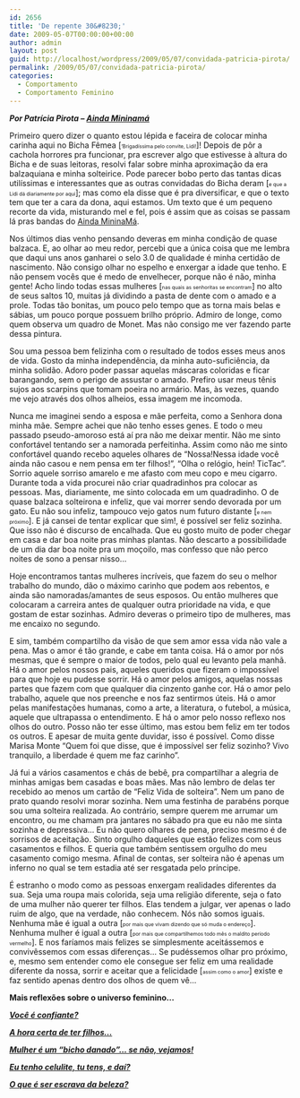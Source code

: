 ```yaml
---
id: 2656
title: 'De repente 30&#8230;'
date: 2009-05-07T00:00:00+00:00
author: admin
layout: post
guid: http://localhost/wordpress/2009/05/07/convidada-patricia-pirota/
permalink: /2009/05/07/convidada-patricia-pirota/
categories:
  - Comportamento
  - Comportamento Feminino
---
```

**_Por Patrícia Pirota – <a href="http://patriciapirota.blogspot.com/" target="_blank">Ainda Mininamá</a>_**

Primeiro quero dizer o quanto estou lépida e faceira de colocar minha carinha aqui no Bicha Fêmea [<span style="font-size: xx-small;">&#8216;Brigadíssima pelo convite, Lidi!</span>]! Depois de pôr a cachola horrores pra funcionar, pra escrever algo que estivesse à altura do Bicha e de suas leitoras, resolvi falar sobre minha aproximação da era balzaquiana e minha solteirice. Pode parecer bobo perto das tantas dicas utilíssimas e interessantes que as outras convidadas do Bicha deram [<span style="font-size: xx-small;">e que a Lidi dá diariamente por aqui</span>]; mas como ela disse que é pra diversificar, e que o texto tem que ter a cara da dona, aqui estamos. Um texto que é um pequeno recorte da vida, misturando mel e fel, pois é assim que as coisas se passam lá pras bandas do <a href="http://patriciapirota.blogspot.com/" target="_blank">Ainda MininaMá</a>.

Nos últimos dias venho pensando deveras em minha condição de quase balzaca. E, ao olhar ao meu redor, percebi que a única coisa que me lembra que daqui uns anos ganharei o selo 3.0 de qualidade é minha certidão de nascimento. Não consigo olhar no espelho e enxergar a idade que tenho. E não pensem vocês que é medo de envelhecer, porque não é não, minha gente! Acho lindo todas essas mulheres [<span style="font-size: xx-small;">nas quais as senhoritas se encontram</span>] no alto de seus saltos 10, muitas já dividindo a pasta de dente com o amado e a prole. Todas tão bonitas, um pouco pelo tempo que as torna mais belas e sábias, um pouco porque possuem brilho próprio. Admiro de longe, como quem observa um quadro de Monet. Mas não consigo me ver fazendo parte dessa pintura.

Sou uma pessoa bem felizinha com o resultado de todos esses meus anos de vida. Gosto da minha independência, da minha auto-suficiência, da minha solidão. Adoro poder passar aquelas máscaras coloridas e ficar barangando, sem o perigo de assustar o amado. Prefiro usar meus tênis sujos aos scarpins que tomam poeira no armário. Mas, às vezes, quando me vejo através dos olhos alheios, essa imagem me incomoda.

Nunca me imaginei sendo a esposa e mãe perfeita, como a Senhora dona minha mãe. Sempre achei que não tenho esses genes. E todo o meu passado pseudo-amoroso está aí pra não me deixar mentir. Não me sinto confortável tentando ser a namorada perfeitinha. Assim como não me sinto confortável quando recebo aqueles olhares de &#8220;Nossa!Nessa idade você ainda não casou e nem pensa em ter filhos!&#8221;, &#8220;Olha o relógio, hein! TicTac&#8221;. Sorrio aquele sorriso amarelo e me afasto com meu copo e meu cigarro. Durante toda a vida procurei não criar quadradinhos pra colocar as pessoas. Mas, diariamente, me sinto colocada em um quadradinho. O de quase balzaca solteirona e infeliz, que vai morrer sendo devorada por um gato. Eu não sou infeliz, tampouco vejo gatos num futuro distante [<span style="font-size: xx-small;">e nem próximo</span>]. E já cansei de tentar explicar que sim!, é possível ser feliz sozinha. Que isso não é discurso de encalhada. Que eu gosto muito de poder chegar em casa e dar boa noite pras minhas plantas. Não descarto a possibilidade de um dia dar boa noite pra um moçoilo, mas confesso que não perco noites de sono a pensar nisso&#8230;

Hoje encontramos tantas mulheres incríveis, que fazem do seu o melhor trabalho do mundo, dão o máximo carinho que podem aos rebentos, e ainda são namoradas/amantes de seus esposos. Ou então mulheres que colocaram a carreira antes de qualquer outra prioridade na vida, e que gostam de estar sozinhas. Admiro deveras o primeiro tipo de mulheres, mas me encaixo no segundo.

E sim, também compartilho da visão de que sem amor essa vida não vale a pena. Mas o amor é tão grande, e cabe em tanta coisa. Há o amor por nós mesmas, que é sempre o maior de todos, pelo qual eu levanto pela manhã. Há o amor pelos nossos pais, aqueles queridos que fizeram o impossível para que hoje eu pudesse sorrir. Há o amor pelos amigos, aquelas nossas partes que fazem com que qualquer dia cinzento ganhe cor. Há o amor pelo trabalho, aquele que nos preenche e nos faz sentirmos úteis. Há o amor pelas manifestações humanas, como a arte, a literatura, o futebol, a música, aquele que ultrapassa o entendimento. E há o amor pelo nosso reflexo nos olhos do outro. Posso não ter esse último, mas estou bem feliz em ter todos os outros. E apesar de muita gente duvidar, isso é possível. Como disse Marisa Monte &#8220;Quem foi que disse, que é impossível ser feliz sozinho? Vivo tranquilo, a liberdade é quem me faz carinho&#8221;.

Já fui a vários casamentos e chás de bebê, pra compartilhar a alegria de minhas amigas bem casadas e boas mães. Mas não lembro de delas ter recebido ao menos um cartão de &#8220;Feliz Vida de solteira&#8221;. Nem um pano de prato quando resolvi morar sozinha. Nem uma festinha de parabéns porque sou uma solteira realizada. Ao contrário, sempre querem me arrumar um encontro, ou me chamam pra jantares no sábado pra que eu não me sinta sozinha e depressiva&#8230; Eu não quero olhares de pena, preciso mesmo é de sorrisos de aceitação. Sinto orgulho daqueles que estão felizes com seus casamentos e filhos. E queria que também sentissem orgulho do meu casamento comigo mesma. Afinal de contas, ser solteira não é apenas um inferno no qual se tem estadia até ser resgatada pelo príncipe.

É estranho o modo como as pessoas enxergam realidades diferentes da sua. Seja uma roupa mais colorida, seja uma religião diferente, seja o fato de uma mulher não querer ter filhos. Elas tendem a julgar, ver apenas o lado ruim de algo, que na verdade, não conhecem. Nós não somos iguais. Nenhuma mãe é igual a outra [<span style="font-size: xx-small;">por mais que vivam dizendo que só muda o endereço</span>]. Nenhuma mulher é igual a outra [<span style="font-size: xx-small;">por mais que compartilhemos todo mês o maldito período vermelho</span>]. E nos faríamos mais felizes se simplesmente aceitássemos e convivêssemos com essas diferenças&#8230; Se pudéssemos olhar pro próximo, e, mesmo sem entender como ele consegue ser feliz em uma realidade diferente da nossa, sorrir e aceitar que a felicidade [<span style="font-size: xx-small;">assim como o amor</span>] existe e faz sentido apenas dentro dos olhos de quem vê&#8230;

**Mais reflexões sobre o universo feminino&#8230;**

**_<a href="http://www.trololodemulher.com.br/2010/05/21/auto-estima-confianca-mulher/" target="_self">Você é confiante?</a>_**

**_<a href="http://www.trololodemulher.com.br/2010/01/27/convidada-luciana-casado/" target="_self">A hora certa de ter filhos&#8230;</a>_**

**_<a href="http://www.trololodemulher.com.br/2009/07/29/cobrancas-femininas/" target="_self">Mulher é um &#8220;bicho danado&#8221;&#8230; se não, vejamos!</a>_**

**_<a href="http://www.trololodemulher.com.br/2009/07/02/eu-tenho-celulite/" target="_self">Eu tenho celulite, tu tens, e daí?</a>_**

**_<a href="http://www.trololodemulher.com.br/2009/04/02/ditadura-da-beleza/" target="_self">O que é ser escrava da beleza?</a>_**